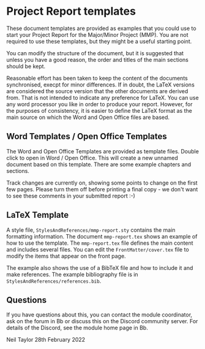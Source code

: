 # Project Report templates

These document templates are provided as examples that you could use to start your Project Report for the Major/Minor Project (MMP). You are not required to use these templates, but they might be a useful starting point.

You can modify the structure of the document, but it is suggested that unless you have a good reason, the order and titles of the main sections should be kept.

Reasonable effort has been taken to keep the content of the documents synchronised, execpt for minor differences. If in doubt, the LaTeX versions are considered the source version that the other documents are derived from. That is not intended to indicate any preference for LaTeX. You can use any word processor you like in order to produce your report. However, for the purposes of consistency, it is easier to define the LaTeX format as the main source on which the Word and Open Office files are based.

## Word Templates / Open Office Templates

The Word and Open Office Templates are provided as template files. Double click to open in Word / Open Office. This will create a new unnamed document based on this template. There are some example chapters and sections.

Track changes are currently on, showing some points to change on the first few pages.  Please turn them off before printing a final copy - we don't want to see these comments in your submitted report :-)

## LaTeX Template

A style file, `StylesAndReferences/mmp-report.sty` contains the main formatting information. The document `mmp-report.tex` shows an example of how to use the template. The `mmp-report.tex` file defines the main content and includes several files.  You can edit the `FrontMatter/cover.tex` file to modify the  items that appear on the front page.

The example also shows the use of a BibTeX file and how to include it and make references. The example bibliography file is in `StylesAndReferences/references.bib`.

## Questions

If you have questions about this, you can contact the module coordinator, ask on the forum in Bb or discuss this on the Discord community server. For details of the Discord, see the module home page in Bb.

Neil Taylor
28th February 2022
